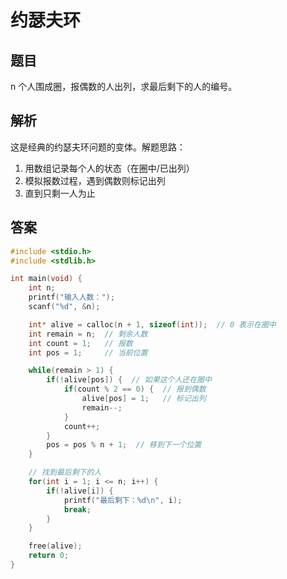 # 约瑟夫环

## 题目

n 个人围成圈，报偶数的人出列，求最后剩下的人的编号。

## 解析

这是经典的约瑟夫环问题的变体。解题思路：

1. 用数组记录每个人的状态（在圈中/已出列）
2. 模拟报数过程，遇到偶数则标记出列
3. 直到只剩一人为止

## 答案

```c
#include <stdio.h>
#include <stdlib.h>

int main(void) {
    int n;
    printf("输入人数：");
    scanf("%d", &n);

    int* alive = calloc(n + 1, sizeof(int));  // 0 表示在圈中
    int remain = n;  // 剩余人数
    int count = 1;   // 报数
    int pos = 1;     // 当前位置

    while(remain > 1) {
        if(!alive[pos]) {  // 如果这个人还在圈中
            if(count % 2 == 0) {  // 报到偶数
                alive[pos] = 1;   // 标记出列
                remain--;
            }
            count++;
        }
        pos = pos % n + 1;  // 移到下一个位置
    }

    // 找到最后剩下的人
    for(int i = 1; i <= n; i++) {
        if(!alive[i]) {
            printf("最后剩下：%d\n", i);
            break;
        }
    }

    free(alive);
    return 0;
}
```
